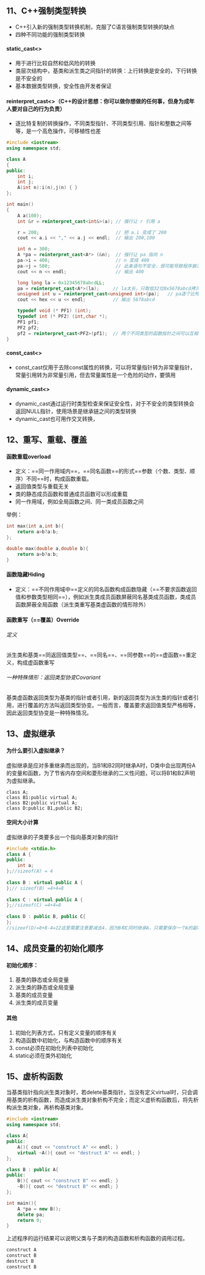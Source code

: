 ## 11、C++强制类型转换
- C++引入新的强制类型转换机制，克服了C语言强制类型转换的缺点
- 四种不同功能的强制类型转换

#### static_cast<>
- 用于进行比较自然和低风险的转换
- 类层次结构中，基类和派生类之间指针的转换：上行转换是安全的，下行转换是不安全的
- 基本数据类型转换，安全性由开发者保证

#### reinterpret_cast<>（C++的设计思想：你可以做你想做的任何事，但身为成年人要对自己的行为负责）
- 逐比特复制的转换操作，不同类型指针、不同类型引用、指针和整数之间等等，是一个高危操作，可移植性也差

```cpp
#include <iostream>
using namespace std;

class A
{
public:
    int i;
    int j;
    A(int n):i(n),j(n) { }
};

int main()
{
    A a(100);
    int &r = reinterpret_cast<int&>(a); // 强行让 r 引用 a

    r = 200;                            // 把 a.i 变成了 200
    cout << a.i << "," << a.j << endl;  // 输出 200,100

    int n = 300;
    A *pa = reinterpret_cast<A*> (&n);  // 强行让 pa 指向 n
    pa->i = 400;                        // n 变成 400
    pa->j = 500;                        // 此条语句不安全，很可能导致程序崩溃
    cout << n << endl;                  // 输出 400

    long long la = 0x12345678abcdLL;
    pa = reinterpret_cast<A*>(la);     // la太长，只取低32位0x5678abcd拷贝给pa
    unsigned int u = reinterpret_cast<unsigned int>(pa);   // pa逐个比特拷贝到u
    cout << hex << u << endl;          // 输出 5678abcd

    typedef void (* PF1) (int);
    typedef int (* PF2) (int,char *);
    PF1 pf1;  
    PF2 pf2;
    pf2 = reinterpret_cast<PF2>(pf1);  // 两个不同类型的函数指针之间可以互相转换
}
```

#### const_cast<>
- const_cast仅用于去除const属性的转换，可以将常量指针转为非常量指针，常量引用转为非常量引用，但去常量属性是一个危险的动作，要慎用

#### dynamic_cast<>
- dynamic_cast通过运行时类型检查来保证安全性，对于不安全的类型转换会返回NULL指针，使用场景是继承链之间的类型转换
- dynamic_cast也可用作交叉转换，

## 12、重写、重载、覆盖
#### 函数重载overload
- 定义：==同一作用域内==，==同名函数==的形式==参数（个数、类型、顺序）不同==时，构成函数重载。
- 返回值类型与重载无关
- 类的静态成员函数和普通成员函数可以形成重载
- 同一作用域，例如全局函数之间、同一类成员函数之间

举例：
```cpp
int max(int a,int b){
    return a>b?a:b;
};

double max(double a,double b){
    return a>b?a:b;
}
```

#### 函数隐藏Hiding
- 定义：==不同作用域中==定义的同名函数构成函数隐藏（==不要求函数返回值和参数类型相同==），例如派生类成员函数屏蔽同名基类成员函数，类成员函数屏蔽全局函数（派生类重写基类虚函数的情形除外）

#### 函数重写（==覆盖）Override
###### 定义
派生类和基类==同返回值类型==、==同名==、==同参数==的==虚函数==重定义，构成虚函数重写

###### 一种特殊情形：返回类型协变Covariant
基类虚函数返回类型为基类的指针或者引用，新的返回类型为派生类的指针或者引用，进行覆盖的方法叫返回类型协变。一般而言，覆盖要求返回值类型严格相等，因此返回类型协变是一种特殊情况。

## 13、虚拟继承
#### 为什么要引入虚拟继承？
虚拟继承是应对多重继承而出现的，当B1和B2同时继承A时，D类中会出现两份A的变量和函数，为了节省内存空间和菱形继承的二义性问题，可以将B1和B2声明为虚拟继承。
```
class A;
class B1:public virtual A;
class B2:public virtual A;
class D:public B1,public B2;
```

#### 空间大小计算
虚拟继承的子类要多出一个指向基类对象的指针

```cpp
#include <stdio.h>  
class A {  
public:  
    int a;  
};//sizeof(A) = 4  
 
class B : virtual public A {  
};// sizeof(B) =4+4=8  
 
class C : virtual public A {          
};//sizeof(C) =4+4=8  
 
class D : public B, public C{         
};  
//sizeof(D)=8+8-4=12这里需要注意要减去4，因为B和C同时继承A，只需要保存一个A的副本就好了，sizeof(D)=4(A的副本)+4(B的虚表)+4(C的虚表)=12，也可以是8（B的副本）+8（c的副本）-4（A的副本）=12
```


## 14、成员变量的初始化顺序
#### 初始化顺序：
1. 基类的静态或全局变量
2. 派生类的静态或全局变量
3. 基类的成员变量
4. 派生类的成员变量

#### 其他
1. 初始化列表方式，只有定义变量的顺序有关
2. 构造函数中初始化，与构造函数中的顺序有关
3. const必须在初始化列表中初始化
4. static必须在类外初始化

## 15、虚析构函数
当基类指针指向派生类对象时，若delete基类指针，当没有定义virtual时，只会调用基类的析构函数，而造成派生类对象析构不完全；而定义虚析构函数后，将先析构派生类对象，再析构基类对象。

```cpp
#include <iostream>
using namespace std;

class A{
public:
    A(){ cout << "construct A" << endl; }
    virtual ~A(){ cout << "destruct A" << endl; }
};

class B : public A{
public:
    B(){ cout << "construct B" << endl; }
    ~B(){ cout << "destruct B" << endl; } 
};

int main(){
    A *pa = new B();
    delete pa;
    return 0;
}
```

上述程序的运行结果可以说明父类与子类的构造函数和析构函数的调用过程。
```cpp
construct A
construct B
destruct B
construct B
```